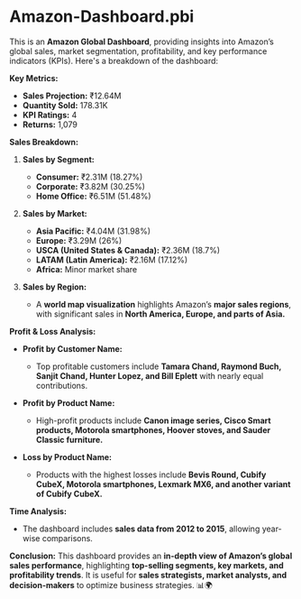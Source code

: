 # Amazon-Dashboard.pbi
This is an **Amazon Global Dashboard**, providing insights into Amazon’s global sales, market segmentation, profitability, and key performance indicators (KPIs). Here's a breakdown of the dashboard:

**Key Metrics:**
- **Sales Projection:** ₹12.64M  
- **Quantity Sold:** 178.31K  
- **KPI Ratings:** 4  
- **Returns:** 1,079  

**Sales Breakdown:**
1. **Sales by Segment:**
   - **Consumer:** ₹2.31M (18.27%)  
   - **Corporate:** ₹3.82M (30.25%)  
   - **Home Office:** ₹6.51M (51.48%)  

2. **Sales by Market:**
   - **Asia Pacific:** ₹4.04M (31.98%)  
   - **Europe:** ₹3.29M (26%)  
   - **USCA (United States & Canada):** ₹2.36M (18.7%)  
   - **LATAM (Latin America):** ₹2.16M (17.12%)  
   - **Africa:** Minor market share  

3. **Sales by Region:**
   - A **world map visualization** highlights Amazon’s **major sales regions**, with significant sales in **North America, Europe, and parts of Asia.**  

**Profit & Loss Analysis:**
- **Profit by Customer Name:**  
  - Top profitable customers include **Tamara Chand, Raymond Buch, Sanjit Chand, Hunter Lopez, and Bill Eplett** with nearly equal contributions.
  
- **Profit by Product Name:**  
  - High-profit products include **Canon image series, Cisco Smart products, Motorola smartphones, Hoover stoves, and Sauder Classic furniture.**

- **Loss by Product Name:**  
  - Products with the highest losses include **Bevis Round, Cubify CubeX, Motorola smartphones, Lexmark MX6, and another variant of Cubify CubeX.**  

**Time Analysis:**
- The dashboard includes **sales data from 2012 to 2015**, allowing year-wise comparisons.  

**Conclusion:**
This dashboard provides an **in-depth view of Amazon’s global sales performance**, highlighting **top-selling segments, key markets, and profitability trends**. It is useful for **sales strategists, market analysts, and decision-makers** to optimize business strategies. 📊🌍
